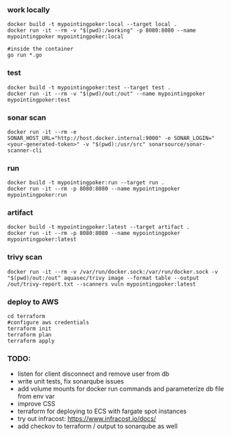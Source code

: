 ### work locally
```
docker build -t mypointingpoker:local --target local .
docker run -it --rm -v "$(pwd):/working" -p 8080:8080 --name mypointingpoker mypointingpoker:local

#inside the container
go run *.go
```

### test
```
docker build -t mypointingpoker:test --target test .
docker run -it --rm -v "$(pwd)/out:/out" --name mypointingpoker mypointingpoker:test
```

### sonar scan
```
docker run -it --rm -e SONAR_HOST_URL="http://host.docker.internal:9000" -e SONAR_LOGIN="<your-generated-token>" -v "$(pwd):/usr/src" sonarsource/sonar-scanner-cli
```

### run
```
docker build -t mypointingpoker:run --target run .
docker run -it --rm -p 8080:8080 --name mypointingpoker mypointingpoker:run
```

### artifact
```
docker build -t mypointingpoker:latest --target artifact .
docker run -it --rm -p 8080:8080 --name mypointingpoker mypointingpoker:latest
```

### trivy scan
```
docker run -it --rm -v /var/run/docker.sock:/var/run/docker.sock -v "$(pwd)/out:/out" aquasec/trivy image --format table --output /out/trivy-report.txt --scanners vuln mypointingpoker:latest
```

### deploy to AWS
```
cd terraform
#configure aws credentials
terraform init
terraform plan
terraform apply
```

### TODO:
- listen for client disconnect and remove user from db
- write unit tests, fix sonarqube issues
- add volume mounts for docker run commands and parameterize db file from env var
- improve CSS
- terraform for deploying to ECS with fargate spot instances
- try out infracost: https://www.infracost.io/docs/
- add checkov to terraform / output to sonarqube as well